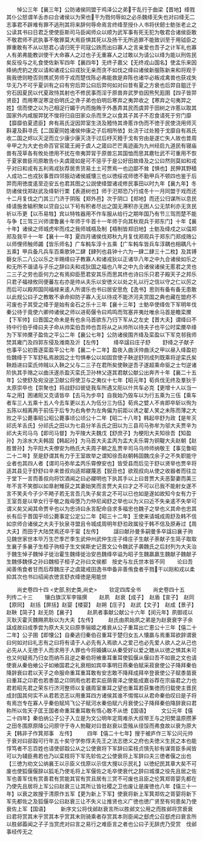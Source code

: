 <!-- { "loadSidebar": true } -->
　　悼公三年【襄三年】公防诸侯同盟于鸡泽公之弟干乱行于曲梁【晋地】绛戮其仆公怒谓羊舌赤曰合诸侯以为荣也干为戮何辱如之必杀魏绛无失也对曰绛无二志事君不辟难有罪不逃刑其将来辞何辱命焉言终绛至授仆人书将伏劒士鲂张老止之公读其书曰日君乏使使臣斯司马臣闻师众以顺为武军事有死无犯为敬君合诸侯臣敢不敬君师不武执事不敬罪莫大焉臣惧其死以及扬干无所逃罪不能致训至于用钺臣之罪重敢有不从以怒君心请归死于司冦公跣而出曰寡人之言亲爱也吾子之计军礼也寡人有弟弗能教训使干大命寡人之过也子无重寡人之过敢以为请公以绛为能以刑佐民矣反役与之礼食使佐新军四年【襄四年】无终子嘉父【无终戎山国名】使孟乐来因绛纳虎豹之皮以请和诸戎公曰戎狄无亲而贪不如伐之绛曰诸侯新服陈新来和将观于我我徳则睦否则携贰劳师于戎而楚伐陈必弗能救是弃陈也诸华必叛戎禽兽也获戎失华无乃不可乎夏训有之曰有穷后羿公曰后羿何如对曰昔有夏之方衰也后羿自鉏迁于穷石因夏民以代夏政恃其射也不修民事而淫于原兽弃武罗伯因熊髠厖圉【四子皆羿贤臣】而用寒浞寒浞伯明氏之谗子弟也伯明后寒弃之夷羿收之【寒弃之句夷羿之姓】信而使之以为己相浞行媚于内而施贿于外愚弄其民而虞羿于田树之诈慝以取其国家外内咸服羿犹不悛将归自田家众杀而烹之以食其子其子不忍食请死于穷门靡【靡靡伯夏遗臣】奔有鬲氏浞因羿室生浇及豷恃其谗慝诈伪而不徳于民使浇用师灭斟灌及斟寻氏【二国夏同姓诸侯仲康之子后相所依】处浇于过处豷于戈靡自有鬲氏收二国之烬以灭浞而立少康少康灭浇于过后杼灭豷于戈有穷由是遂亡失人故也昔周辛甲之为大史也命百官官箴王阙于虞人之箴曰芒芒禹迹画为九州经启九道民有寝庙兽有茂草各有攸处徳用不扰在帝夷羿冐于原兽忘其国恤而思其麀牡武不可重用不恢于夏家兽臣司原敢告仆夫虞箴如是可不惩乎于是公好田故绛及之公曰然则莫如和戎乎对曰和戎有五利焉戎狄荐居贵货易土土可贾焉一也边鄙不耸【惧也】民狎其野穑人成功二也戎狄事晋四邻振动诸侯威懐三也以徳绥戎师徳不勤甲兵不顿四也鉴于后羿而用徳度逺至迩安五也君其图之公説使绛盟诸戎修民事田以时九年【襄九年】冬防诸侯伐郑赵武及绛斩行栗【表道树也】师于汜郑恐乃行成冬十一月同盟于戏而还十二月复伐之门其三门济于阴阪【郑外邑】次于阴口【郑地】而还公归谋所以息民绛请施舍输积聚以贷自公以下茍有积者尽出之国无滞积亦无困人公无禁利亦无贪民祈以币更【以币易牲】宾以特牲器用不作车服从给行之期年国乃有节三驾而楚不能与争【三驾三兴师谓鲁襄十年师于牛首十一年师于向其秋观兵于郑东门】十年【襄十年】诸侯之师城虎牢而戍之我师城梧及制【梧制皆郑旧地】士鲂及绛戍之以偪郑郑及我平十一年【襄十一年】夏四月诸侯伐郑秋九月复伐郑观兵于郑东门郑成赂公以师悝师触师蠲【皆乐师名】广车軘车淳十五乘【广车軘车皆兵车淳耦也相耦凡十五乘】甲兵备凡兵车百乘歌钟二肆【肆列也县钟十六为一肆二肆三十二枚】及其镈磬女乐二八公以乐之半赐绛曰子教寡人和诸戎狄以正诸华八年之中九合诸侯如乐之和无所不谐请与子乐之辞曰夫和戎狄国之福也八年之中九合诸侯诸侯无慝君之灵也二三子之劳也臣何力之有焉抑臣愿君安其乐而思其终也诗曰乐只君子殿天子之邦乐只君子福禄攸同便蕃左右亦是帅从夫乐以安徳义以处之礼以行之信以守之仁以厉之而后可以殿邦国同福禄来逺人所谓乐也书曰居安思危【逸书】思则有备有备无患敢以此规公曰子之教敢不承命抑防子寡人无以待戎不能济河夫赏国之典也藏在盟府不可废也子其受之绛于是始有金石之乐十三年【襄十三年】士鲂卒使绛佐下军明年伐秦公待于竟使六卿帅诸侯之师以进荀偃令曰鸡鸣而驾塞井夷灶唯余马首是瞻栾黡【下军帅】曰晋国之命未是有也余马首欲东乃归下军从之左史【晋大夫】谓绛曰不待中行伯乎绛曰夫子命从帅栾伯吾帅也吾将从之从帅所以待夫子也平公时栾黡卒绛为下军帅黡子盈佐之平公二年【襄公七年】公防诸侯围齐绛及栾盈以下军克邿我师焚其雍门及四郭东侵及潍南及沂【左传】
　　绛卒諡曰庄子舒
　　舒绛之子献子也事平公初晋逐栾盈平公七年【襄二十二年】盈夜入曲沃帅曲沃之甲以昼入绛盈初佐魏绛于下军舒私焉故因之士匄惧奉公以如固宫使子鞅逆舒则成列既乘将逆栾氏矣鞅趋进曰栾氏帅贼以入鞅之父与二三子在君所矣使鞅逆吾子遂超乘命驱之士匄逆诸阶执其手赂之以曲沃遂杀盈灭栾氏卫孙林父逐其君献公献公出奔齐十年【襄二十五年】公使舒及宛没逆卫献公将使卫与之夷仪十七年【昭元年】荀呉伐无终及羣狄于太原崇卒也【崇聚也】将战舒曰彼徒我车所遇又阨以什共车必克【更增十人以当一车之用】困诸阨又克请皆卒【去马为步卒】自我始乃毁车以为行五乘为三伍【乘车者车三人五乘十五人今去车更以五人为伍分三为伍】荀呉之嬖人不肯即卒斩以徇为五陈以相离两于前伍于后专为右角参为左角偏为前距以诱之翟人笑之未陈而薄之大败之平公薨事昭公昭公薨事顷公顷公十二年【昭二十八年】韩起卒舒为政【是年灭祁氏羊舌氏】分祁氏之田以为七县分羊舌氏之田以为三县司马弥牟为邬大夫贾辛为祁大夫司马乌【即司马督】为平陵大夫魏戊【舒庶子】为梗阳大夫知徐吾【知盈孙】为涂水大夫韩固【韩起孙】为马首大夫孟丙为盂大夫乐霄为铜鞮大夫赵朝【赵胜曽孙】为平阳大夫僚安为杨氏大夫周子朝之乱贾辛司马乌帅师纳敬王【事见鲁昭二十二年】至是舒谓其有力于王室故举之谓知徐吾赵朝韩固魏戊余子之不失职能守业者也其四人者【谓司马弥牟孟丙乐霄僚安也】皆受县而后见于舒以贤举也贾辛将适其县见于舒舒曰辛来昔叔向适郑鬷蔑恶【貎丑也】欲观叔向从使之收器者而往立于堂下一言而善叔向将饮酒闻之曰必鬷明也下执其手以上曰昔贾大夫恶娶妻而美三年不言不笑御以如臯射雉获之其妻始笑而言贾大夫曰才之不可以已我不能射女遂不言不笑夫今子少不飏子若无言吾几失子矣言之不可以已也如是遂如故知今女有力于王室吾是以举女行乎敬之哉毋堕乃力仲尼闻舒之举也以为义曰近不失亲逺不失举可谓义矣又闻其命贾辛也以为忠诗曰永言配命自求多福忠也魏子之举也义其命也忠其长有后于晋国乎顷公薨事定公定公二年【昭三十二年】王使来请城成周舒及韩不信如京师合诸侯之大夫于狄泉寻盟且令城成周明年舒涖政属役于韩不信及原寿过【周大夫】而田于大陆焚焉还卒于甯【左传】
　　諡曰献孙曼多嗣曼多卒諡曰襄子驹见魏世家世本毕万生芒季芒季生武仲州武仲生庄子绛庄子生献子荼献子生简子取取生襄子多襄子生桓子驹桓子生文侯斯史记晋文公令魏武子袭魏氏之后封列为大夫治于魏生悼子魏悼子徙治霍生魏绛徙治安邑魏绛卒谥为昭子生魏嬴嬴生魏献子魏献子生魏侈魏侈之孙曰魏桓子桓子之孙曰文侯都　按史与左氏世本皆不同
　　论曰吾闻善侑食者甘而后荐魏庄子之虞箴戒田逸书申备非善侑食者乎戮干以刚和戎以柔抑其次也书曰绍闻衣徳言舒衣绛徳是用能世



　　尚史卷四十四
<史部,别史类,尚史>
　　钦定四库全书
　　尚史卷四十五　　　　　列传二十三
　　镶白旗汉军李锴撰
　　赵夙　赵衰【成子】　赵盾【宣子】　赵同【原同】　赵括【屏括】赵婴【楼婴】　赵朔【庄子】　赵武【文子】　赵成【景子】　赵鞅【简子】赵无防【襄子】
　　赵夙者事献公献公十六年【闵元年】夙御戎以灭耿灭霍灭魏赐夙耿以为大夫【左传】
　　赵氏由夙始夙之弟是为赵衰衰字子余諡成故曰成季尝为原大夫又曰原季骊姬之难衰从公子重耳出亡恵公十三年【僖二十二年】公子圉【即懐公】自秦逃归秦伯召重耳于楚归女五人懐嬴与焉重耳欲辞谓衰曰何如对曰礼志有之曰将有请于人必先有入焉欲人之爱己也必先爱人欲人之从己也必先从人无徳于人而求用于人罪也今将婚媾以从秦受好以爱之聴从以徳之惧其未可也又何疑焉乃归女而纳币且逆之秦伯将飨重耳重耳使狐偃从偃曰吾不如衰之文也请使衰从秦伯飨公子如飨国君之礼衰相如宾卒事明日燕秦伯赋采菽衰使公子降拜秦伯降辞衰曰君以天子之命服命重耳重耳敢有安志敢不降拜成拜卒登衰使公子赋黍苗衰曰重耳之卬君也若黍苗之卬阴雨也若君实庇荫膏泽之使能成嘉谷荐在宗庙君之力也君若昭先君之荣东行济河整师以复疆周室重耳之望也重耳若获集徳而归载使主晋民成封国其何实不从君若恣志以用重耳四方诸侯其谁不惕惕以从君命秦伯叹曰是子将有焉岂专在寡人乎秦伯赋鸠飞公子赋河水秦伯赋六月衰使公子降拜秦伯降辞衰曰君称所以佐天子匡王国者命重耳重耳敢有惰心敢不从徳【国语】
　　文公元年【僖二十四年】秦伯纳公子公子入立是为文公明年定周难杀大叔带王与之阳樊温原攒茅之田冬围原原降公问原守于寺人勃鞮对曰昔赵衰以壶飱从径馁而弗食故以衰为原大夫【韩非子作箕郑事　左传】
　　四年【僖二十七年】搜于被庐作三军公问元帅于衰对曰郤縠可行年五十矣守学弥惇夫先王之法志徳义之府也夫徳义生民之本也能惇笃者不忘百姓也请使郤縠公从之公使衰将下军辞曰栾枝贞慎先轸有谋胥臣多闻皆可以为辅臣弗若也乃以栾枝将下军先轸佐之公使衰将上军辞曰夫三徳者偃之出也【三徳为劝文公纳襄王以示臣义伐原以示信大搜以示民礼】以徳纪民其章大矣不可废也使狐偃偃辞以狐毛乃使毛将上军偃佐之毛卒使衰代之辞曰城濮之役先且居之佐军也善军伐有赏善君有赏能其官有赏且居有三赏不可废也且臣之伦箕郑胥婴先都在乃使先且居将上军公曰赵衰三让其所让皆社稷之卫也废让是废徳也八年【僖三十一年】以衰之故搜于清原作五军【更为新上下军】使衰将新上军箕郑佐之胥婴将新下军先都佐之及狐偃卒公曰赵衰三让不失义让推贤也义广徳也徳广贤至有何患矣乃使衰佐上军【国语】
　　新序文公将伐邺赵衰言所以胜邺文公用之而胜邺将赏衰衰曰君将赏其末乎赏其本乎赏其末则骑乘者存赏其本则臣闻之郄虎公召郄虎曰衰言所以胜邺葢闻之子子当赏虎对曰言之易行之难臣言之者也公曰子无辞虎乃受赏　伐邺事经传无之
